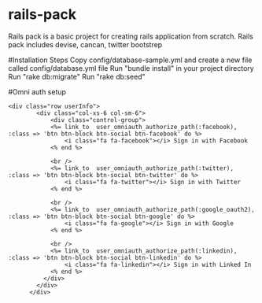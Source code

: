 # rails-pack
Rails pack is a basic project for creating rails application from scratch. Rails pack includes devise, cancan, twitter bootstrep

#Installation Steps
Copy config/database-sample.yml and create a new file called config/database.yml file
Run "bundle install" in your project directory
Run "rake db:migrate"
Run "rake db:seed"


#Omni auth setup

```
<div class="row userInfo">
        <div class="col-xs-6 col-sm-6">
            <div class="control-group">
            <%= link_to  user_omniauth_authorize_path(:facebook), :class => 'btn btn-block btn-social btn-facebook' do %>
                <i class="fa fa-facebook"></i> Sign in with Facebook
            <% end %>

            <br />
            <%= link_to  user_omniauth_authorize_path(:twitter), :class => 'btn btn-block btn-social btn-twitter' do %>
                <i class="fa fa-twitter"></i> Sign in with Twitter
            <% end %>

            <br />
            <%= link_to  user_omniauth_authorize_path(:google_oauth2), :class => 'btn btn-block btn-social btn-google' do %>
                <i class="fa fa-google"></i> Sign in with Google
            <% end %>

            <br />
            <%= link_to  user_omniauth_authorize_path(:linkedin), :class => 'btn btn-block btn-social btn-linkedin' do %>
                <i class="fa fa-linkedin"></i> Sign in with Linked In
            <% end %>
          </div>
        </div>
      </div>
```      